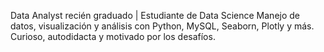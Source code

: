 Data Analyst recién graduado | Estudiante de Data Science
Manejo de datos, visualización y análisis con Python, MySQL, Seaborn, Plotly y más.
Curioso, autodidacta y motivado por los desafíos.


<!---
StoutB/StoutB is a ✨ special ✨ repository because its `README.md` (this file) appears on your GitHub profile.
You can click the Preview link to take a look at your changes.
--->

